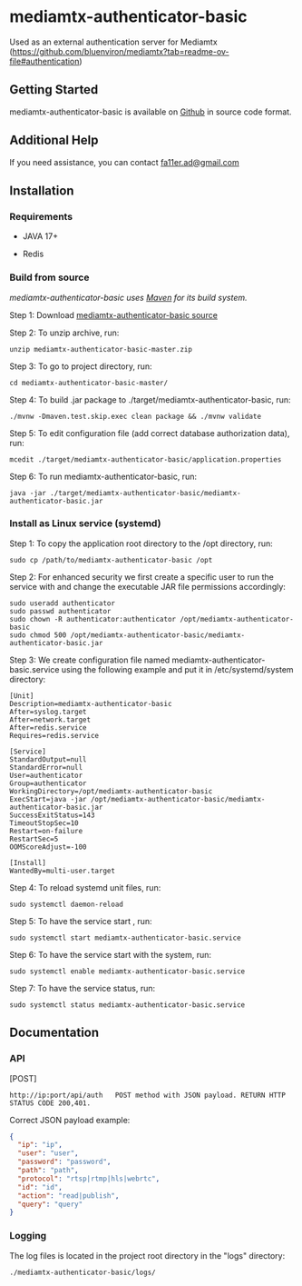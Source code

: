 # mediamtx-authenticator-basic

Used as an external authentication  server for Mediamtx (https://github.com/bluenviron/mediamtx?tab=readme-ov-file#authentication)
## Getting Started

mediamtx-authenticator-basic is available on [Github](https://github.com/fa11er/mediamtx-authenticator-basic) in source code format.
## Additional Help

If you need assistance, you can contact fa11er.ad@gmail.com
## Installation

### Requirements
- JAVA 17+

- Redis
### Build from source
*mediamtx-authenticator-basic uses [Maven](https://maven.apache.org/) for its build system.*

Step 1: Download [mediamtx-authenticator-basic source](https://github.com/fa11er/mediamtx-authenticator-basic/archive/refs/heads/master.zip)

Step 2: To unzip archive, run:
```
unzip mediamtx-authenticator-basic-master.zip
```
Step 3: To go to project directory, run:
```
cd mediamtx-authenticator-basic-master/
```
Step 4: To build .jar package to ./target/mediamtx-authenticator-basic, run:
```
./mvnw -Dmaven.test.skip.exec clean package && ./mvnw validate
```
Step 5: To edit configuration file (add correct database authorization data), run:
```
mcedit ./target/mediamtx-authenticator-basic/application.properties
```
Step 6: To run mediamtx-authenticator-basic, run:
```
java -jar ./target/mediamtx-authenticator-basic/mediamtx-authenticator-basic.jar
```
### Install as Linux service (systemd)
Step 1: To copy the application root directory to the /opt directory, run:
```
sudo cp /path/to/mediamtx-authenticator-basic /opt
```
Step 2: For enhanced security we first create a specific user to run the service with and change the executable
JAR file permissions accordingly:
```
sudo useradd authenticator
sudo passwd authenticator
sudo chown -R authenticator:authenticator /opt/mediamtx-authenticator-basic
sudo chmod 500 /opt/mediamtx-authenticator-basic/mediamtx-authenticator-basic.jar
```
Step 3: We create configuration file named mediamtx-authenticator-basic.service using the following example and put it in
/etc/systemd/system directory:
```
[Unit]
Description=mediamtx-authenticator-basic
After=syslog.target
After=network.target
After=redis.service
Requires=redis.service

[Service]
StandardOutput=null
StandardError=null
User=authenticator
Group=authenticator
WorkingDirectory=/opt/mediamtx-authenticator-basic
ExecStart=java -jar /opt/mediamtx-authenticator-basic/mediamtx-authenticator-basic.jar
SuccessExitStatus=143
TimeoutStopSec=10
Restart=on-failure
RestartSec=5
OOMScoreAdjust=-100

[Install]
WantedBy=multi-user.target
```
Step 4: To reload systemd unit files, run:
```
sudo systemctl daemon-reload
```
Step 5: To have the service start , run:
```
sudo systemctl start mediamtx-authenticator-basic.service
```
Step 6: To have the service start with the system, run:
```
sudo systemctl enable mediamtx-authenticator-basic.service
```
Step 7: To have the service status, run:
```
sudo systemctl status mediamtx-authenticator-basic.service
```
## Documentation

### API
[POST]
```
http://ip:port/api/auth   POST method with JSON payload. RETURN HTTP STATUS CODE 200,401.
```

Correct JSON payload example:
```json
{
  "ip": "ip",
  "user": "user",
  "password": "password",
  "path": "path",
  "protocol": "rtsp|rtmp|hls|webrtc",
  "id": "id",
  "action": "read|publish",
  "query": "query"
}
```
### Logging
The log files is located in the project root directory in the "logs" directory:
```
./mediamtx-authenticator-basic/logs/
```